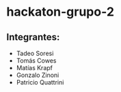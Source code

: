 # hackaton-grupo-2

## Integrantes:
- Tadeo Soresi
- Tomás Cowes
- Matías Krapf
- Gonzalo Zinoni
- Patricio Quattrini
